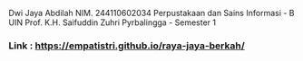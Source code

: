 Dwi Jaya Abdilah
NIM. 244110602034
Perpustakaan dan Sains Informasi - B
UIN Prof. K.H. Saifuddin Zuhri Pyrbalingga - Semester 1

### Link : https://empatistri.github.io/raya-jaya-berkah/
